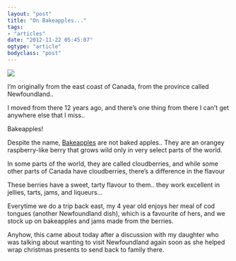 ```yaml
---
layout: "post"
title: "On Bakeapples..."
tags: 
- "articles"
date: "2012-11-22 05:45:07"
ogtype: "article"
bodyclass: "post"
---
```


![](http://cdn.rogerstringer.com/wp-content/uploads/2012/11/bakeapple.jpg)

I’m originally from the east coast of Canada, from the province called Newfoundland..

I moved from there 12 years ago, and there’s one thing from there I can’t get anywhere else that I miss..

Bakeapples!

Despite the name, [Bakeapples](http://en.wikipedia.org/wiki/Cloudberry) are not baked apples.. They are an orangey raspberry-like berry that grows wild only in very select parts of the world.

In some parts of the world, they are called cloudberries, and while some other parts of Canada have cloudberries, there’s a difference in the flavour

These berries have a sweet, tarty flavour to them.. they work excellent in jellies, tarts, jams, and liqueurs…

Everytime we do a trip back east, my 4 year old enjoys her meal of cod tongues (another Newfoundland dish), which is a favourite of hers, and we stock up on bakeapples and jams made from the berries.

Anyhow, this came about today after a discussion with my daughter who was talking about wanting to visit Newfoundland again soon as she helped wrap christmas presents to send back to family there.
